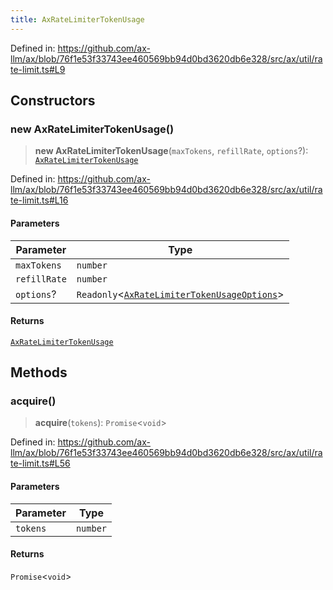 ```yaml
---
title: AxRateLimiterTokenUsage
---
```


Defined in: https://github.com/ax-llm/ax/blob/76f1e53f33743ee460569bb94d0bd3620db6e328/src/ax/util/rate-limit.ts#L9

## Constructors

<a id="constructors"></a>

### new AxRateLimiterTokenUsage()

> **new AxRateLimiterTokenUsage**(`maxTokens`, `refillRate`, `options`?): [`AxRateLimiterTokenUsage`](/api/#03-apidocs/classaxratelimitertokenusage)

Defined in: https://github.com/ax-llm/ax/blob/76f1e53f33743ee460569bb94d0bd3620db6e328/src/ax/util/rate-limit.ts#L16

#### Parameters

| Parameter | Type |
| ------ | ------ |
| `maxTokens` | `number` |
| `refillRate` | `number` |
| `options`? | `Readonly`\<[`AxRateLimiterTokenUsageOptions`](/api/#03-apidocs/interfaceaxratelimitertokenusageoptions)\> |

#### Returns

[`AxRateLimiterTokenUsage`](/api/#03-apidocs/classaxratelimitertokenusage)

## Methods

<a id="acquire"></a>

### acquire()

> **acquire**(`tokens`): `Promise`\<`void`\>

Defined in: https://github.com/ax-llm/ax/blob/76f1e53f33743ee460569bb94d0bd3620db6e328/src/ax/util/rate-limit.ts#L56

#### Parameters

| Parameter | Type |
| ------ | ------ |
| `tokens` | `number` |

#### Returns

`Promise`\<`void`\>
